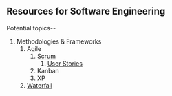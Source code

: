 ## Resources for Software Engineering

Potential topics--

1. Methodologies & Frameworks
    1. Agile
        1. [Scrum](./Software_Engineering/Scrum.md)
           1. [User Stories](./Software_Engineering/User_Stories.md)
        2. Kanban
        3. XP
    2. [Waterfall](./Software_Engineering/Waterfall.md)